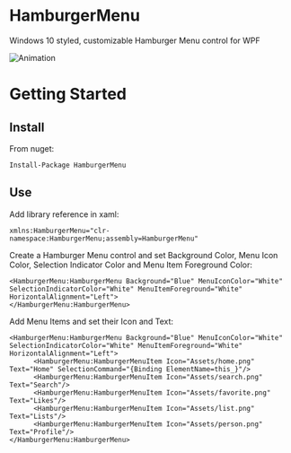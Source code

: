 # HamburgerMenu
Windows 10 styled, customizable Hamburger Menu control for WPF

![Animation](http://i.imgur.com/ReTRU2E.gif "Animation")

# Getting Started

## Install
From nuget:
```
Install-Package HamburgerMenu 
```

## Use
Add library reference in xaml:
```
xmlns:HamburgerMenu="clr-namespace:HamburgerMenu;assembly=HamburgerMenu"
```

Create a Hamburger Menu control and set Background Color, Menu Icon Color, Selection Indicator Color and Menu Item Foreground Color:
```
<HamburgerMenu:HamburgerMenu Background="Blue" MenuIconColor="White" SelectionIndicatorColor="White" MenuItemForeground="White" HorizontalAlignment="Left">
</HamburgerMenu:HamburgerMenu>
```

Add Menu Items and set their Icon and Text:
```
<HamburgerMenu:HamburgerMenu Background="Blue" MenuIconColor="White" SelectionIndicatorColor="White" MenuItemForeground="White" HorizontalAlignment="Left">
      <HamburgerMenu:HamburgerMenuItem Icon="Assets/home.png" Text="Home" SelectionCommand="{Binding ElementName=this_}"/>
      <HamburgerMenu:HamburgerMenuItem Icon="Assets/search.png" Text="Search"/>
      <HamburgerMenu:HamburgerMenuItem Icon="Assets/favorite.png" Text="Likes"/>
      <HamburgerMenu:HamburgerMenuItem Icon="Assets/list.png" Text="Lists"/>
      <HamburgerMenu:HamburgerMenuItem Icon="Assets/person.png" Text="Profile"/>
</HamburgerMenu:HamburgerMenu>
```
